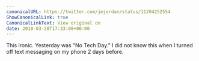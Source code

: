 ```yaml
---
canonicalURL: https://twitter.com/jmjordan/status/11204252554
ShowCanonicalLink: true
CanonicalLinkText: View original on
date: 2010-03-28T17:33:08+00:00
---
```

This ironic. Yesterday was "No Tech Day." I did not know this when I turned off text messaging on my phone 2 days before.